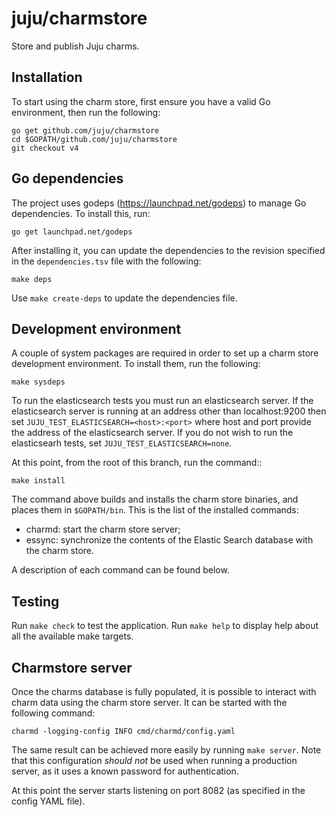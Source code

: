 # juju/charmstore

Store and publish Juju charms.

## Installation

To start using the charm store, first ensure you have a valid
Go environment, then run the following:

    go get github.com/juju/charmstore
    cd $GOPATH/github.com/juju/charmstore
    git checkout v4

## Go dependencies

The project uses godeps (https://launchpad.net/godeps) to manage Go
dependencies. To install this, run:

    go get launchpad.net/godeps

After installing it, you can update the dependencies
to the revision specified in the `dependencies.tsv` file with the following:

    make deps

Use `make create-deps` to update the dependencies file.

## Development environment

A couple of system packages are required in order to set up a charm store
development environment. To install them, run the following:

    make sysdeps

To run the elasticsearch tests you must run an elasticsearch server. If the
elasticsearch server is running at an address other than localhost:9200 then
set `JUJU_TEST_ELASTICSEARCH=<host>:<port>` where host and port provide
the address of the elasticsearch server. If you do not wish to run the
elasticsearh tests, set `JUJU_TEST_ELASTICSEARCH=none`.

At this point, from the root of this branch, run the command::

    make install

The command above builds and installs the charm store binaries, and places them
in `$GOPATH/bin`. This is the list of the installed commands:

- charmd: start the charm store server;
- essync: synchronize the contents of the Elastic Search database with the charm store.

A description of each command can be found below.

## Testing

Run `make check` to test the application.
Run `make help` to display help about all the available make targets.

## Charmstore server

Once the charms database is fully populated, it is possible to interact with
charm data using the charm store server. It can be started with the following
command:

    charmd -logging-config INFO cmd/charmd/config.yaml

The same result can be achieved more easily by running `make server`.
Note that this configuration *should not* be used when running
a production server, as it uses a known password for authentication.

At this point the server starts listening on port 8082 (as specified in the
config YAML file).
